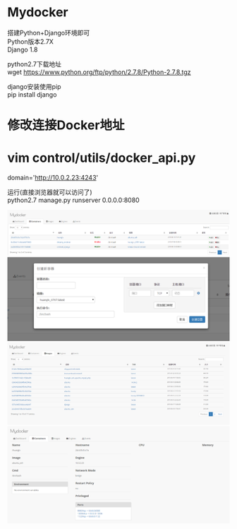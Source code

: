 # Mydocker
搭建Python+Django环境即可<br />
Python版本2.7X <br />
Django 1.8 <br />

python2.7下载地址 <br />
wget https://www.python.org/ftp/python/2.7.8/Python-2.7.8.tgz <br />

django安装使用pip <br />
pip install django <br />

# 修改连接Docker地址 <br />
# vim control/utils/docker_api.py <br />
domain='http://10.0.2.23:4243' <br />


运行(直接浏览器就可以访问了) <br />
python2.7 manage.py runserver 0.0.0.0:8080 <br />


![Aaron Swartz](https://github.com/davidchenlj/Mydocker/raw/master/img/1.png)
![Aaron Swartz](https://github.com/davidchenlj/Mydocker/raw/master/img/2.png)
![Aaron Swartz](https://github.com/davidchenlj/Mydocker/raw/master/img/3.png)
![Aaron Swartz](https://github.com/davidchenlj/Mydocker/raw/master/img/4.png)


